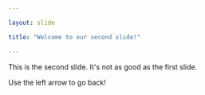 ```yaml
---

layout: slide

title: "Welcome to our second slide!"

---
```


This is the second slide.  It's not as good as the first slide.

Use the left arrow to go back!
